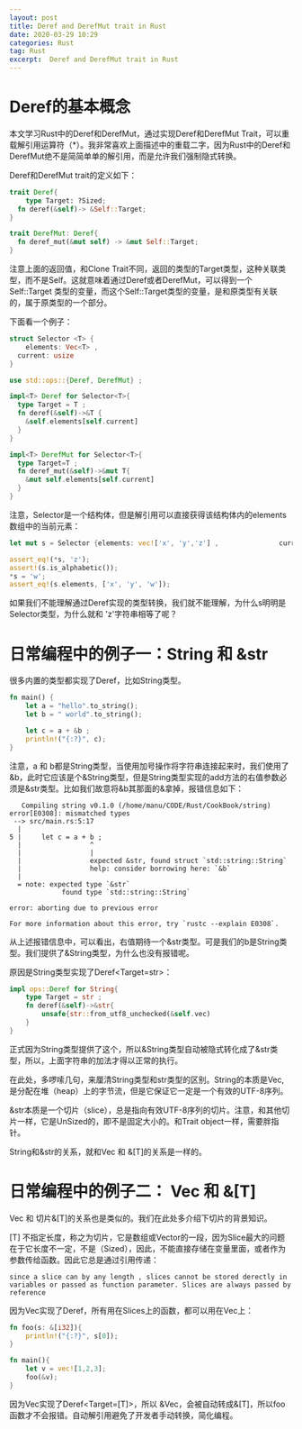 ```yaml
---
layout: post
title: Deref and DerefMut trait in Rust
date: 2020-03-29 10:29
categories: Rust
tag: Rust
excerpt:  Deref and DerefMut trait in Rust
---
```

# Deref的基本概念

本文学习Rust中的Deref和DerefMut，通过实现Deref和DerefMut Trait，可以重载解引用运算符（*）。我非常喜欢上面描述中的重载二字，因为Rust中的Deref和DerefMut绝不是简简单单的解引用，而是允许我们强制隐式转换。

Deref和DerefMut trait的定义如下：

```Rust
trait Deref{
	type Target: ?Sized;
  fn deref(&self)-> &Self::Target;
}

trait DerefMut: Deref{
  fn deref_mut(&mut self) -> &mut Self::Target;
}
```

注意上面的返回值，和Clone Trait不同，返回的类型的Target类型，这种关联类型，而不是Self。这就意味着通过Deref或者DerefMut，可以得到一个Self::Target 类型的变量，而这个Self::Target类型的变量，是和原类型有关联的，属于原类型的一个部分。	

下面看一个例子：

```Rust
struct Selector <T> {
	elements: Vec<T> ,
  current: usize 
}

use std::ops::{Deref, DerefMut} ;

impl<T> Deref for Selector<T>{
  type Target = T ;
  fn deref(&self)->&T {
    &self.elements[self.current]
  }
}

impl<T> DerefMut for Selector<T>{
  type Target=T ;
  fn deref_mut(&self)->&mut T{
    &mut self.elements[self.current]
  }
}
```

注意，Selector是一个结构体，但是解引用可以直接获得该结构体内的elements数组中的当前元素：

```Rust
let mut s = Selector {elements: vec!['x', 'y','z'] ,               current:2};

assert_eq!(*s, 'z');
assert!(s.is_alphabetic());
*s = 'w';
assert_eq!(s.elements, ['x', 'y', 'w']);
```

如果我们不能理解通过Deref实现的类型转换，我们就不能理解，为什么s明明是Selector类型，为什么就和 'z'字符串相等了呢？

# 日常编程中的例子一：String 和 &str

很多内置的类型都实现了Deref，比如String类型。

```Rust
fn main() {
    let a = "hello".to_string();
    let b = " world".to_string();

    let c = a + &b ;
    println!("{:?}", c);
}
```

注意，a 和 b都是String类型，当使用加号操作将字符串连接起来时，我们使用了&b，此时它应该是个&String类型，但是String类型实现的add方法的右值参数必须是&str类型。比如我们故意将&b其那面的&拿掉，报错信息如下：

```shell
   Compiling string v0.1.0 (/home/manu/CODE/Rust/CookBook/string)
error[E0308]: mismatched types
 --> src/main.rs:5:17
  |
5 |     let c = a + b ;
  |                 ^
  |                 |
  |                 expected &str, found struct `std::string::String`
  |                 help: consider borrowing here: `&b`
  |
  = note: expected type `&str`
             found type `std::string::String`

error: aborting due to previous error

For more information about this error, try `rustc --explain E0308`.
```

从上述报错信息中，可以看出，右值期待一个&str类型。可是我们的b是String类型。我们提供了&String类型，为什么也没有报错呢。

原因是String类型实现了Deref<Target=str>：

```Rust
impl ops::Deref for String{
	type Target = str ;
	fn deref(&self)->&str{
		unsafe{str::from_utf8_unchecked(&self.vec)
	}
}
```

正式因为String类型提供了这个，所以&String类型自动被隐式转化成了&str类型，所以，上面字符串的加法才得以正常的执行。

在此处，多啰嗦几句，来厘清String类型和str类型的区别。String的本质是Vec<u8>,	是分配在堆（heap）上的字节流，但是它保证它一定是一个有效的UTF-8序列。

&str本质是一个切片（slice），总是指向有效UTF-8序列的切片。注意，和其他切片一样，它是UnSized的，即不是固定大小的。和Trait object一样，需要胖指针。

String和&str的关系，就和Vec<T> 和 &[T]的关系是一样的。

# 日常编程中的例子二： Vec<T> 和 &[T]

Vec<T> 和 切片&[T]的关系也是类似的。我们在此处多介绍下切片的背景知识。

[T] 不指定长度，称之为切片，它是数组或Vector的一段，因为Slice最大的问题在于它长度不一定，不是（Sized），因此，不能直接存储在变量里面，或者作为参数传给函数。因此它总是通过引用传递：

```
since a slice can by any length , slices cannot be stored derectly in variables or passed as function parameter. Slices are always passed by reference
```

因为Vec实现了Deref，所有用在Slices上的函数，都可以用在Vec上：

```Rust
fn foo(s: &[i32]){
	println!("{:?}", s[0]);
}

fn main(){
	let v = vec![1,2,3];
	foo(&v);
}
```

因为Vec<T>实现了Deref<Target=[T]>，所以 &Vec<T>，会被自动转成&[T]，所以foo函数才不会报错。自动解引用避免了开发者手动转换，简化编程。

